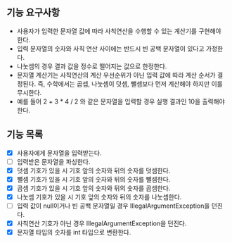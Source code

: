 ## 기능 요구사항
- 사용자가 입력한 문자열 값에 따라 사칙연산을 수행할 수 있는 계산기를 구현해야 한다.
- 입력 문자열의 숫자와 사칙 연산 사이에는 반드시 빈 공백 문자열이 있다고 가정한다.
- 나눗셈의 경우 결과 값을 정수로 떨어지는 값으로 한정한다.
- 문자열 계산기는 사칙연산의 계산 우선순위가 아닌 입력 값에 따라 계산 순서가 결정된다. 
즉, 수학에서는 곱셉, 나눗셈이 덧셈, 뺄셈보다 먼저 계산해야 하지만 이를 무시한다.
- 예를 들어 2 + 3 * 4 / 2 와 같은 문자열을 입력할 경우 실행 결과인 10을 출력해야 한다.

## 기능 목록
- [x] 사용자에게 문자열을 입력받는다.
- [ ] 입력받은 문자열을 파싱한다.
- [x] 덧셈 기호가 있을 시 기호 앞의 숫자와 뒤의 숫자를 덧셈한다.
- [x] 뺄셈 기호가 있을 시 기호 앞의 숫자와 뒤의 숫자를 뺄셈한다.
- [x] 곱셈 기호가 있을 시 기호 앞의 숫자와 뒤의 숫자를 곱셈한다.
- [x] 나눗셈 기호가 있을 시 기호 앞의 숫자와 뒤의 숫자를 나눗셈한다.
- [ ] 입력 값이 null이거나 빈 공백 문자열일 경우 IllegalArgumentException을 던진다.
- [x] 사칙연산 기호가 아닌 경우 IllegalArgumentException을 던진다.
- [x] 문자열 타입의 숫자를 int 타입으로 변환한다. 